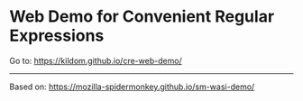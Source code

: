 # Web Demo for Convenient Regular Expressions

Go to: https://kildom.github.io/cre-web-demo/


----------------------------------------------------------------
Based on: https://mozilla-spidermonkey.github.io/sm-wasi-demo/
